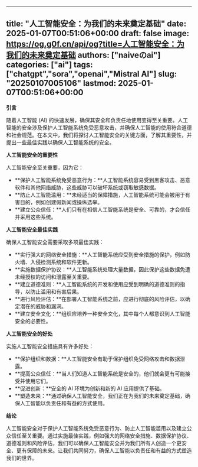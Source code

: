 
---
title: "人工智能安全：为我们的未来奠定基础"
date: 2025-01-07T00:51:06+00:00
draft: false
image: https://og.g0f.cn/api/og?title=人工智能安全：为我们的未来奠定基础
authors: ["naiveのai"]
categories: ["ai"]
tags: ["chatgpt","sora","openai","Mistral AI"]
slug: "20250107005106"
lastmod: 2025-01-07T00:51:06+00:00
---
**引言**

随着人工智能 (AI) 的快速发展，确保其安全和负责任地使用变得至关重要。人工智能的安全涉及保护人工智能系统免受恶意攻击，并确保人工智能的使用符合道德和社会规范。在本文中，我们将探讨人工智能安全的关键方面，了解其重要性，并提出一些最佳实践以确保人工智能系统的安全。

**人工智能安全的重要性**

人工智能安全至关重要，因为它：

- **保护人工智能系统免受恶意行为：**人工智能系统容易受到黑客攻击、恶意软件和其他网络威胁，这些威胁可以破坏系统或窃取敏感数据。
- **防止人工智能滥用：**未经适当的保障措施，人工智能系统可能会被用于有害目的，例如创建假新闻或操纵选举。
- **建立公众信任：**人们只有在相信人工智能系统是安全、可靠的，才会信任并采用这些系统。

**人工智能安全最佳实践**

确保人工智能安全需要采取多项最佳实践：

- **实行强大的网络安全措施：**人工智能系统应受到安全措施的保护，例如防火墙、入侵检测系统和软件更新。
- **实施数据保护协议：**人工智能系统处理大量数据，因此保护这些数据免遭未经授权的访问和泄露至关重要。
- **建立道德准则：**人工智能系统的开发和使用应受到明确的道德准则的指导，以防止滥用和有害后果。
- **进行风险评估：**在部署人工智能系统之前，应进行彻底的风险评估，以确定潜在的威胁和漏洞。
- **建立安全文化：**组织应培养一种安全文化，其中每个人都意识到人工智能安全的必要性。

**人工智能安全的好处**

实施人工智能安全措施具有许多好处：

- **保护组织和数据：**人工智能安全有助于保护组织免受网络攻击和数据泄露。
- **提高公众信任：**当人们知道人工智能系统是安全的，他们就会更有可能接受并使用它们。
- **促进创新：**安全的 AI 环境为创新和新的 AI 应用提供了基础。
- **塑造未来：**通过确保人工智能安全，我们正在为我们的未来奠定基础，确保人工智能以负责任和有益的方式使用。

**结论**

人工智能安全对于保护人工智能系统免受恶意行为、防止人工智能滥用以及建立公众信任至关重要。通过实施最佳实践，例如强大的网络安全措施、数据保护协议、道德准则和风险评估，我们可以确保人工智能安全并为我们所有人创造一个更安全、更有保障的未来。让我们共同努力，确保人工智能以负责任和有益的方式塑造我们的世界。